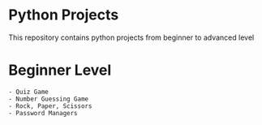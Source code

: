 # Python Projects
This repository contains python projects from beginner to advanced level


# Beginner Level
    - Quiz Game
    - Number Guessing Game
    - Rock, Paper, Scissors
    - Password Managers